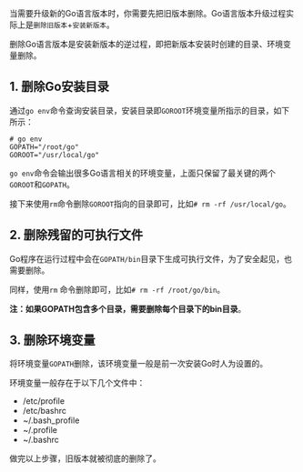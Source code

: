 当需要升级新的Go语言版本时，你需要先把旧版本删除。Go语言版本升级过程实际上是`删除旧版本`+`安装新版本`。

删除Go语言版本是安装新版本的逆过程，即把新版本安装时创建的目录、环境变量删除。

## 1. 删除Go安装目录
通过`go env`命令查询安装目录，安装目录即`GOROOT`环境变量所指示的目录，如下所示：
```shell
# go env 
GOPATH="/root/go"
GOROOT="/usr/local/go"
```
`go env`命令会输出很多Go语言相关的环境变量，上面只保留了最关键的两个`GOROOT`和`GOPATH`。

接下来使用`rm`命令删除`GOROOT`指向的目录即可，比如`# rm -rf /usr/local/go`。

## 2. 删除残留的可执行文件
Go程序在运行过程中会在`GOPATH/bin`目录下生成可执行文件，为了安全起见，也需要删除。

同样，使用`rm` 命令删除即可，比如`# rm -rf /root/go/bin`。

**注：如果GOPATH包含多个目录，需要删除每个目录下的bin目录**。

## 3. 删除环境变量
将环境变量`GOPATH`删除，该环境变量一般是前一次安装Go时人为设置的。

环境变量一般存在于以下几个文件中：
* /etc/profile
* /etc/bashrc
* ~/.bash_profile
* ~/.profile
* ~/.bashrc

做完以上步骤，旧版本就被彻底的删除了。